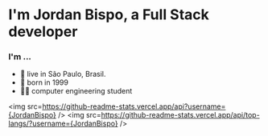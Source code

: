 # I'm Jordan Bispo, a Full Stack developer

### I'm ...
* 📍 live in São Paulo, Brasil.
* 📅 born in 1999
* 👨‍🎓 computer engineering student


<img src=https://github-readme-stats.vercel.app/api?username={JordanBispo} /> 
<img src=https://github-readme-stats.vercel.app/api/top-langs/?username={JordanBispo} />
